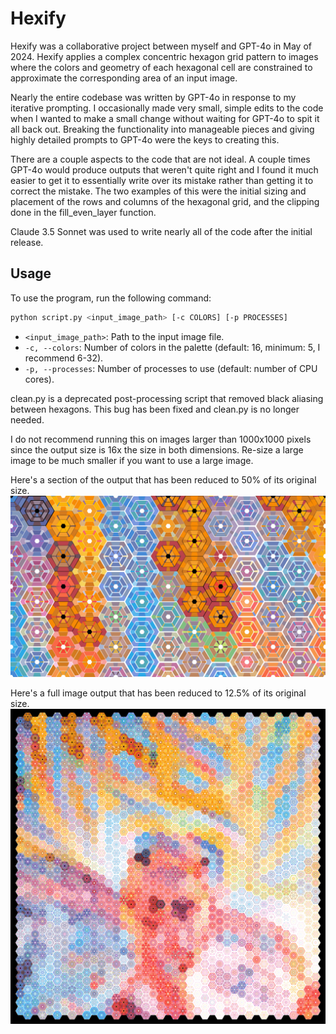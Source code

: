# Hexify

Hexify was a collaborative project between myself and GPT-4o in May of 2024.  Hexify applies a complex concentric hexagon grid pattern to images where the colors and geometry of each hexagonal cell are constrained to approximate the corresponding area of an input image.

Nearly the entire codebase was written by GPT-4o in response to my iterative prompting.  I occasionally made very small, simple edits to the code when I wanted to make a small change without waiting for GPT-4o to spit it all back out.  Breaking the functionality into manageable pieces and giving highly detailed prompts to GPT-4o were the keys to creating this.

There are a couple aspects to the code that are not ideal.  A couple times GPT-4o would produce outputs that weren't quite right and I found it much easier to get it to essentially write over its mistake rather than getting it to correct the mistake.  The two examples of this were the initial sizing and placement of the rows and columns of the hexagonal grid, and the clipping done in the fill_even_layer function. 

Claude 3.5 Sonnet was used to write nearly all of the code after the initial release.

## Usage

To use the program, run the following command:

```bash
python script.py <input_image_path> [-c COLORS] [-p PROCESSES]
```
- `<input_image_path>`: Path to the input image file.
- `-c, --colors`: Number of colors in the palette (default: 16, minimum: 5, I recommend 6-32).
- `-p, --processes`: Number of processes to use (default: number of CPU cores).

clean.py is a deprecated post-processing script that removed black aliasing between hexagons.  This bug has been fixed and clean.py is no longer needed.

I do not recommend running this on images larger than 1000x1000 pixels since the output size is 16x the size in both dimensions.  Re-size a large image to be much smaller if you want to use a large image.

Here's a section of the output that has been reduced to 50% of its original size.
![sample.png](sample.png)

Here's a full image output that has been reduced to 12.5% of its original size.
![output.png](output.png)
